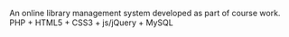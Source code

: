 An online library management system developed as part of course work.
PHP + HTML5 + CSS3 + js/jQuery + MySQL
